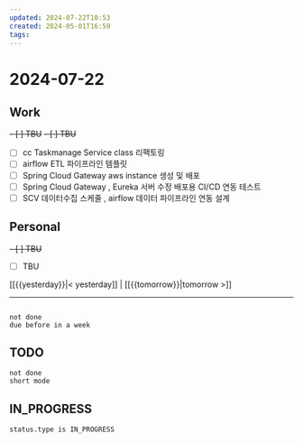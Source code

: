 ```yaml
---
updated: 2024-07-22T10:53
created: 2024-05-01T16:59
tags: 
---
```


# 2024-07-22  

## Work

<del>- [ ] TBU</del>
<del>- [ ] TBU  </del>

- [ ] cc Taskmanage Service class 리팩토링
- [ ] airflow ETL 파이프라인 템플릿
- [ ] Spring Cloud Gateway aws instance 생성 및 배포
- [ ] Spring Cloud Gateway , Eureka 서버 수정 배포용 CI/CD 연동 테스트
- [ ] SCV 데이터수집 스케줄 , airflow 데이터 파이프라인 연동 설계

## Personal

<del>- [ ] TBU</del>
- [ ] TBU  

  
  
[[{{yesterday}}|< yesterday]] | [[{{tomorrow}}|tomorrow >]]  
  
---  

```tasks

not done
due before in a week
```



## TODO
```tasks  
not done  
short mode  
```

## IN_PROGRESS
```tasks  
status.type is IN_PROGRESS
```

